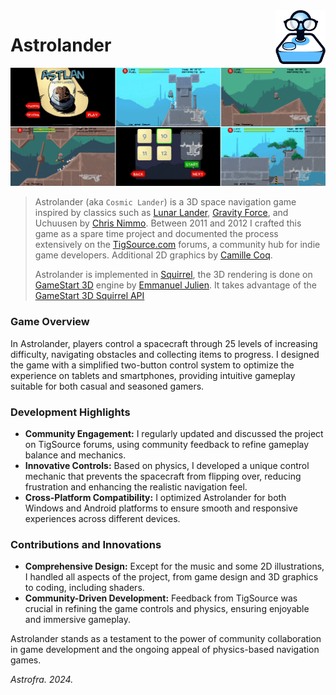 <img src="img/tigslogo.png" align="right" width="80"/>

# Astrolander

[![hero image](img/astlan-hero.png)](img/astlan-hires.png)

> Astrolander (aka `Cosmic Lander`) is a 3D space navigation game inspired by classics such as [Lunar Lander](https://en.wikipedia.org/wiki/Lunar_Lander_(1979_video_game)), [Gravity Force](https://www.lemonamiga.com/games/details.php?id=1196), and Uchuusen by [Chris Nimmo](https://beadybox.itch.io/). Between 2011 and 2012 I crafted this game as a spare time project and documented the process extensively on the [TigSource.com](https://forums.tigsource.com/index.php?topic=20609.0) forums, a community hub for indie game developers. Additional 2D graphics by [Camille Coq](https://camillecee.weebly.com/).
>
>Astrolander is implemented in [Squirrel](https://github.com/albertodemichelis/squirrel), the 3D rendering is done on [GameStart 3D](https://www.youtube.com/@GameStart3D/videos) engine by [Emmanuel Julien](https://github.com/ejulien/). It takes advantage of the [GameStart 3D Squirrel API](https://astrofra.github.io/amiga-memories/)

### Game Overview

In Astrolander, players control a spacecraft through 25 levels of increasing difficulty, navigating obstacles and collecting items to progress. I designed the game with a simplified two-button control system to optimize the experience on tablets and smartphones, providing intuitive gameplay suitable for both casual and seasoned gamers.

### Development Highlights

- **Community Engagement:** I regularly updated and discussed the project on TigSource forums, using community feedback to refine gameplay balance and mechanics.
- **Innovative Controls:** Based on physics, I developed a unique control mechanic that prevents the spacecraft from flipping over, reducing frustration and enhancing the realistic navigation feel.
- **Cross-Platform Compatibility:** I optimized Astrolander for both Windows and Android platforms to ensure smooth and responsive experiences across different devices.

### Contributions and Innovations

- **Comprehensive Design:** Except for the music and some 2D illustrations, I handled all aspects of the project, from game design and 3D graphics to coding, including shaders.
- **Community-Driven Development:** Feedback from TigSource was crucial in refining the game controls and physics, ensuring enjoyable and immersive gameplay.

Astrolander stands as a testament to the power of community collaboration in game development and the ongoing appeal of physics-based navigation games.

_Astrofra. 2024._
